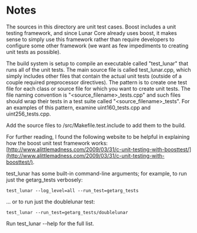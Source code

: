 # Notes
The sources in this directory are unit test cases.  Boost includes a
unit testing framework, and since Lunar Core already uses boost, it makes
sense to simply use this framework rather than require developers to
configure some other framework (we want as few impediments to creating
unit tests as possible).

The build system is setup to compile an executable called "test_lunar"
that runs all of the unit tests.  The main source file is called
test_lunar.cpp, which simply includes other files that contain the
actual unit tests (outside of a couple required preprocessor
directives).  The pattern is to create one test file for each class or
source file for which you want to create unit tests.  The file naming
convention is "<source_filename>_tests.cpp" and such files should wrap
their tests in a test suite called "<source_filename>_tests".  For an
examples of this pattern, examine uint160_tests.cpp and
uint256_tests.cpp.

Add the source files to /src/Makefile.test.include to add them to the build.

For further reading, I found the following website to be helpful in
explaining how the boost unit test framework works:
[http://www.alittlemadness.com/2009/03/31/c-unit-testing-with-boosttest/](http://www.alittlemadness.com/2009/03/31/c-unit-testing-with-boosttest/).

test_lunar has some built-in command-line arguments; for
example, to run just the getarg_tests verbosely:

    test_lunar --log_level=all --run_test=getarg_tests

... or to run just the doublelunar test:

    test_lunar --run_test=getarg_tests/doublelunar

Run  test_lunar --help   for the full list.

